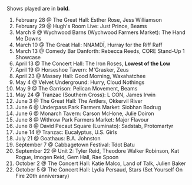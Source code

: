 Shows played are in **bold**.

1. February 28 @ The Great Hall: Esther Rose, Jess Williamson
1. February 29 @ Hugh's Room Live: Just Prince, Beams
1. March 9 @ Wychwood Barns (Wychwood Farmers Market): The Hand Me Downs
1. March 10 @ The Great Hall: NNAMDÏ, Hurray for the Riff Raff
1. March 13 @ Comedy Bar Danforth: Rebecca Reeds, CORE Stand-Up 1 Showcase
1. April 13 @ The Concert Hall: The Iron Roses, **Lowest of the Low**
1. April 19 @ Horseshoe Tavern: M'Grasker, Zeus
1. April 23 @ Massey Hall: Good Morning, Waxahatchee
1. May 4 @ Velvet Underground: Hurry, Cloud Nothings
1. May 9 @ The Garrison: Pelican Movement, Beams
1. May 24 @ Tranzac (Southern Cross): L CON, James Irwin
1. June 3 @ The Great Hall: The Antlers, Okkervil River
1. June 6 @ Underpass Park Farmers Market: Siobhan Bodrug
1. June 6 @ Monarch Tavern: Carson McHone, Julie Doiron
1. June 8 @ Withrow Park Farmers Market: Major Flavour
1. June 8 @ David Pecaut Square (Luminato): Sadstab, Protomartyr
1. June 14 @ Tranzac: Eucalyptus, U.S. Girls
1. July 21 @ Goathaus: B.A. Johnston
1. September 7 @ Cabbagetown Festival: Tdot Batu
1. September 22 @ Unit 2: Tyler Reid, Theodore Walker Robinson, Kat Rogue, Imogen Reid, Gem Hall, Rae Spoon
1. October 2 @ The Concert Hall: Katie Malco, Land of Talk, Julien Baker
1. October 5 @ The Concert Hall: Lydia Persaud, Stars (Set Yourself On Fire 20th anniversary)
